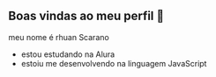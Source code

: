 ## Boas vindas ao meu perfil 🎱

meu nome é rhuan Scarano

- estou estudando na Alura
- estoiu me desenvolvendo na linguagem JavaScript
